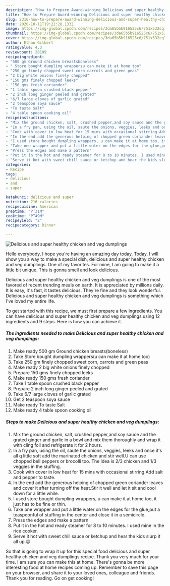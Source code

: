 ```yaml
---
description: "How to Prepare Award-winning Delicious and super healthy chicken and veg dumplings"
title: "How to Prepare Award-winning Delicious and super healthy chicken and veg dumplings"
slug: 2316-how-to-prepare-award-winning-delicious-and-super-healthy-chicken-and-veg-dumplings
date: 2020-10-11T19:22:28.133Z
image: https://img-global.cpcdn.com/recipes/3da65b5b916525c6/751x532cq70/delicious-and-super-healthy-chicken-and-veg-dumplings-recipe-main-photo.jpg
thumbnail: https://img-global.cpcdn.com/recipes/3da65b5b916525c6/751x532cq70/delicious-and-super-healthy-chicken-and-veg-dumplings-recipe-main-photo.jpg
cover: https://img-global.cpcdn.com/recipes/3da65b5b916525c6/751x532cq70/delicious-and-super-healthy-chicken-and-veg-dumplings-recipe-main-photo.jpg
author: Ethan Gilbert
ratingvalue: 4.3
reviewcount: 28109
recipeingredient:
- "500 gm Ground chicken breastsboneless"
- " Store bought dumpling wrappersu can make it at home too"
- "250 gm finely chopped sweet corn carrots and green peas"
- "2 big white onions finely chopped"
- "150 gms finely chopped leeks"
- "150 gms fresh coriander"
- "1 table spoon crushed black pepper"
- "2 inch long ginger peeled and grated"
- "6/7 large cloves of garlic grated"
- "2 teaspoon soya sauce"
- "To taste Salt"
- "4 table spoon cooking oil"
recipeinstructions:
- "Mix the ground chicken, salt, crushed pepper,and soy sauce and the grated ginger and garlic in a bowl and mix them thoroughly and wrap it with cling foil and refrigerate it for 2 hours."
- "In a fry pan, using the oil, saute the onions, veggies, leeks and once it&#39;s all q little soft add the marinated chicken and stir well.U can use chopped bell peppers or brocolli too. The idea is 2/3 chicken and 1/3 veggies in the stuffing."
- "Cook with cover in low heat for 15 mins with occasional stirring.Add salt and pepper to taste."
- "In the end add the generous helping of chopped green coriander leaves and cover it after turning off the heat.Stir it well and let it sit and cool down for a little while."
- "I used store bought dumpling wrappers, u can make it at home too, it just has to be fine or thin."
- "Take one wrapper and put a little water on the edges for the glue,put a teaspoonful of stuffing in the center and close it in a semicircle."
- "Press the edges and make a pattern"
- "Put it in the hot and ready steamer for 8 to 10 minutes. I used mine in the rice cooker."
- "Serve it hot with sweet chill sauce or ketchup and hear the kids slurp it all up.😊"
categories:
- Recipe
tags:
- delicious
- and
- super

katakunci: delicious and super 
nutrition: 216 calories
recipecuisine: American
preptime: "PT31M"
cooktime: "PT49M"
recipeyield: "2"
recipecategory: Dinner

---
```



![Delicious and super healthy chicken and veg dumplings](https://img-global.cpcdn.com/recipes/3da65b5b916525c6/751x532cq70/delicious-and-super-healthy-chicken-and-veg-dumplings-recipe-main-photo.jpg)

Hello everybody, I hope you're having an amazing day today. Today, I will show you a way to make a special dish, delicious and super healthy chicken and veg dumplings. One of my favorites. For mine, I am going to make it a little bit unique. This is gonna smell and look delicious.



Delicious and super healthy chicken and veg dumplings is one of the most favored of recent trending meals on earth. It is appreciated by millions daily. It is easy, it's fast, it tastes delicious. They're fine and they look wonderful. Delicious and super healthy chicken and veg dumplings is something which I've loved my entire life.


To get started with this recipe, we must first prepare a few ingredients. You can have delicious and super healthy chicken and veg dumplings using 12 ingredients and 9 steps. Here is how you can achieve it.

<!--inarticleads1-->

##### The ingredients needed to make Delicious and super healthy chicken and veg dumplings:

1. Make ready 500 gm Ground chicken breasts(boneless)
1. Take  Store bought dumpling wrappers(u can make it at home too)
1. Take 250 gm finely chopped sweet corn, carrots and green peas
1. Make ready 2 big white onions finely chopped
1. Prepare 150 gms finely chopped leeks
1. Make ready 150 gms fresh coriander
1. Take 1 table spoon crushed black pepper
1. Prepare 2 inch long ginger peeled and grated
1. Take 6/7 large cloves of garlic grated
1. Get 2 teaspoon soya sauce
1. Make ready To taste Salt
1. Make ready 4 table spoon cooking oil




<!--inarticleads2-->

##### Steps to make Delicious and super healthy chicken and veg dumplings:

1. Mix the ground chicken, salt, crushed pepper,and soy sauce and the grated ginger and garlic in a bowl and mix them thoroughly and wrap it with cling foil and refrigerate it for 2 hours.
1. In a fry pan, using the oil, saute the onions, veggies, leeks and once it&#39;s all q little soft add the marinated chicken and stir well.U can use chopped bell peppers or brocolli too. The idea is 2/3 chicken and 1/3 veggies in the stuffing.
1. Cook with cover in low heat for 15 mins with occasional stirring.Add salt and pepper to taste.
1. In the end add the generous helping of chopped green coriander leaves and cover it after turning off the heat.Stir it well and let it sit and cool down for a little while.
1. I used store bought dumpling wrappers, u can make it at home too, it just has to be fine or thin.
1. Take one wrapper and put a little water on the edges for the glue,put a teaspoonful of stuffing in the center and close it in a semicircle.
1. Press the edges and make a pattern
1. Put it in the hot and ready steamer for 8 to 10 minutes. I used mine in the rice cooker.
1. Serve it hot with sweet chill sauce or ketchup and hear the kids slurp it all up.😊




So that is going to wrap it up for this special food delicious and super healthy chicken and veg dumplings recipe. Thank you very much for your time. I am sure you can make this at home. There's gonna be more interesting food at home recipes coming up. Remember to save this page on your browser, and share it to your loved ones, colleague and friends. Thank you for reading. Go on get cooking!
